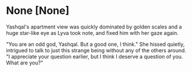 # None [None]
Yashqal's apartment view was quickly dominated by golden scales and a huge star-like eye as Lyva took note, and fixed him with her gaze again.     

"You are an odd god, Yashqal. But a good one, I think." She hissed quietly, intrigued to talk to just this strange being without any of the others around. "I appreciate your question earlier, but I think I deserve a question of you. What are you?"
